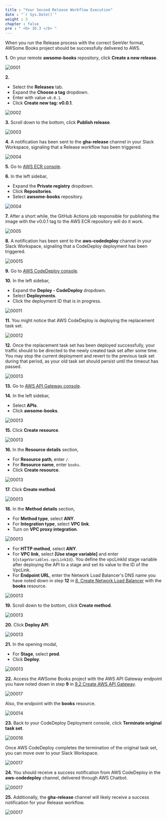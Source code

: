```yaml
---
title : "Your Second Release Workflow Execution"
date : "`r Sys.Date()`"
weight : 3
chapter : false
pre : " <b> 16.3 </b> "
---
```


When you run the Release process with the correct SemVer format, AWSome Books project should be successfully delivered to AWS. 

**1.** On your remote **awsome-books** repository, click **Create a new release**.

![0001](/images/16/2/0001.svg?featherlight=false&width=100pc)

**2.**

- Select the **Releases** tab.
- Expand the **Choose a tag** dropdown.
- Enter with value `v0.0.1`.
- Click **Create new tag: v0.0.1**.

![0002](/images/16/3/0001.svg?featherlight=false&width=100pc)

**3.** Scroll down to the bottom, click **Publish release**.

![0003](/images/16/2/0003.svg?featherlight=false&width=100pc)

**4.** A notification has been sent to the **gha-release** channel in your Slack Workspace, signaling that a Release workflow has been triggered.

![0004](/images/16/3/0002.svg?featherlight=false&width=100pc)

**5.** Go to [AWS ECR console](https://console.aws.amazon.com/ecr/).

**6.** In the left sidebar,

- Expand the **Private registry** dropdown.
- Click **Repositories**.
- Select **awsome-books** repository.

![0004](/images/16/3/0003.svg?featherlight=false&width=100pc)

**7.** After a short while, the GitHub Actions job responsible for publishing the image with the v0.0.1 tag to the AWS ECR repository will do it work.

![0005](/images/16/3/0004.svg?featherlight=false&width=100pc)

**8.** A notification has been sent to the **aws-codedeploy** channel in your Slack Workspace, signaling that a CodeDeploy deployment has been triggered.

![00015](/images/16/3/00017.svg?featherlight=false&width=100pc)

**9.** Go to [AWS CodeDeploy console](https://console.aws.amazon.com/codedeploy/).

**10.** In the left sidebar,

- Expand the **Deploy - CodeDeploy** dropdown.
- Select **Deployments**.
- Click the deployment ID that is in progress.

![00011](/images/16/3/0005.svg?featherlight=false&width=100pc)

**11.** You might notice that AWS CodeDeploy is deploying the replacement task set.

![00012](/images/16/3/0006.svg?featherlight=false&width=100pc)

**12.** Once the replacement task set has been deployed successfully, your traffic should to be directed to the newly created task set after some time. You may stop the current deployment and revert to the previous task set during that period, as your old task set should persist until the timeout has passed.

![00013](/images/16/3/0007.svg?featherlight=false&width=100pc)

**13.** Go to [AWS API Gateway console](https://console.aws.amazon.com/apigateway/).

**14.** In the left sidebar,

- Select **APIs**.
- Click **awsome-books**.

![00013](/images/16/3/0008.svg?featherlight=false&width=100pc)

**15.** Click **Create resource**.

![00013](/images/16/3/0009.svg?featherlight=false&width=100pc)

**16.** In the **Resource details** section,

- For **Resource path**, enter `/`.
- For **Resource name**, enter `books`.
- Click **Create resource**.

![00013](/images/16/3/00010.svg?featherlight=false&width=100pc)

**17.** Click **Create method**.

![00013](/images/16/3/00011.svg?featherlight=false&width=100pc)

**18.** In the **Method details** section,

- For **Method type**, select **ANY**.
- For **Integration type**, select **VPC link**.
- Turn on **VPC proxy integration**.

![00013](/images/9/2/0004.svg?featherlight=false&width=100pc)

- For **HTTP method**, select **ANY**.
- For **VPC link**, select **[Use stage variable]** and enter `${stageVariables.vpcLinkId}`. You define the vpcLinkId stage variable after deploying the API to a stage and set its value to the ID of the VpcLink.
- For **Endpoint URL**, enter the Network Load Balancer's DNS name you have noted down in step **12** in [8. Create Network Load Balancer](8-create-network-load-balancer) with the **books** resource.

![00013](/images/16/3/00012.svg?featherlight=false&width=100pc)

**19.** Scroll down to the bottom, click **Create method**.

![00013](/images/16/3/00013.svg?featherlight=false&width=100pc)

**20.** Click **Deploy API**.

![00013](/images/16/3/00014.svg?featherlight=false&width=100pc)

**21.** In the opening modal,

- For **Stage**, select **prod**.
- Click **Deploy**.

![00013](/images/16/3/00015.svg?featherlight=false&width=30pc)

**22.** Access the AWSome Books project with the AWS API Gateway endpoint you have noted down in step **9** in [9.2 Create AWS API Gateway](9-create-aws-api-gateway-resources/2-create-aws-api-gateway).

![00017](/images/16/3/00022.svg?featherlight=false&width=100pc)

Also, the endpoint with the **books** resource.

![00014](/images/16/3/00016.svg?featherlight=false&width=100pc)

**23.** Back to your CodeDeploy Deployment console, click **Terminate original task set**.

![00016](/images/16/3/00018.svg?featherlight=false&width=100pc)

Once AWS CodeDeploy completes the termination of the original task set, you can move over to your Slack Workspace.

![00017](/images/16/3/00019.svg?featherlight=false&width=100pc)

**24.** You should receive a success notification from AWS CodeDeploy in the **aws-codedeploy** channel, delivered through AWS Chatbot.

![00017](/images/16/3/00020.svg?featherlight=false&width=100pc)

**25.** Additionally, the **gha-release** channel will likely receive a success notification for your Release workflow.

![00017](/images/16/3/00021.svg?featherlight=false&width=100pc)



